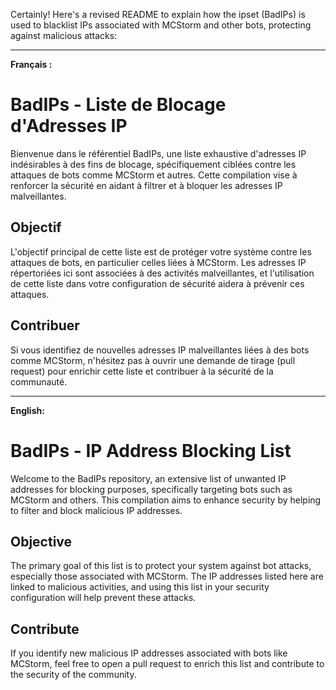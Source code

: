 Certainly! Here's a revised README to explain how the ipset (BadIPs) is used to blacklist IPs associated with MCStorm and other bots, protecting against malicious attacks:

---

**Français :**

# BadIPs - Liste de Blocage d'Adresses IP

Bienvenue dans le référentiel BadIPs, une liste exhaustive d'adresses IP indésirables à des fins de blocage, spécifiquement ciblées contre les attaques de bots comme MCStorm et autres. Cette compilation vise à renforcer la sécurité en aidant à filtrer et à bloquer les adresses IP malveillantes.

## Objectif

L'objectif principal de cette liste est de protéger votre système contre les attaques de bots, en particulier celles liées à MCStorm. Les adresses IP répertoriées ici sont associées à des activités malveillantes, et l'utilisation de cette liste dans votre configuration de sécurité aidera à prévenir ces attaques.

## Contribuer

Si vous identifiez de nouvelles adresses IP malveillantes liées à des bots comme MCStorm, n'hésitez pas à ouvrir une demande de tirage (pull request) pour enrichir cette liste et contribuer à la sécurité de la communauté.

---

**English:**

# BadIPs - IP Address Blocking List

Welcome to the BadIPs repository, an extensive list of unwanted IP addresses for blocking purposes, specifically targeting bots such as MCStorm and others. This compilation aims to enhance security by helping to filter and block malicious IP addresses.

## Objective

The primary goal of this list is to protect your system against bot attacks, especially those associated with MCStorm. The IP addresses listed here are linked to malicious activities, and using this list in your security configuration will help prevent these attacks.


## Contribute

If you identify new malicious IP addresses associated with bots like MCStorm, feel free to open a pull request to enrich this list and contribute to the security of the community.
